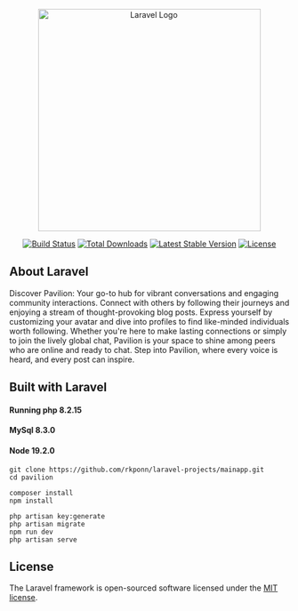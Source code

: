 <p align="center"><a href="https://laravel.com" target="_blank"><img src="https://raw.githubusercontent.com/laravel/art/master/logo-lockup/5%20SVG/2%20CMYK/1%20Full%20Color/laravel-logolockup-cmyk-red.svg" width="400" alt="Laravel Logo"></a></p>

<p align="center">
<a href="https://github.com/laravel/framework/actions"><img src="https://github.com/laravel/framework/workflows/tests/badge.svg" alt="Build Status"></a>
<a href="https://packagist.org/packages/laravel/framework"><img src="https://img.shields.io/packagist/dt/laravel/framework" alt="Total Downloads"></a>
<a href="https://packagist.org/packages/laravel/framework"><img src="https://img.shields.io/packagist/v/laravel/framework" alt="Latest Stable Version"></a>
<a href="https://packagist.org/packages/laravel/framework"><img src="https://img.shields.io/packagist/l/laravel/framework" alt="License"></a>
</p>

## About Laravel

Discover Pavilion: Your go-to hub for vibrant conversations and engaging community interactions. Connect with others by following their journeys and enjoying a stream of thought-provoking blog posts. Express yourself by customizing your avatar and dive into profiles to find like-minded individuals worth following. Whether you're here to make lasting connections or simply to join the lively global chat, Pavilion is your space to shine among peers who are online and ready to chat. Step into Pavilion, where every voice is heard, and every post can inspire.


## Built with Laravel
#### Running php 8.2.15
#### MySql 8.3.0
#### Node 19.2.0

```
git clone https://github.com/rkponn/laravel-projects/mainapp.git
cd pavilion
```

```
composer install
npm install
```

```
php artisan key:generate
php artisan migrate
npm run dev
php artisan serve
```



## License

The Laravel framework is open-sourced software licensed under the [MIT license](https://opensource.org/licenses/MIT).
